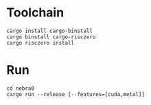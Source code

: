# Toolchain

```console
cargo install cargo-binstall
cargo binstall cargo-risczero
cargo risczero install
```

# Run

```console
cd nebra0
cargo run --release [--features=[cuda,metal]]
```
